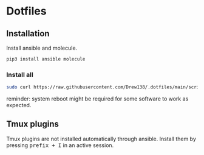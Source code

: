 # Dotfiles

## Installation

Install ansible and molecule.

```bash
pip3 install ansible molecule
```

### Install all

```bash
sudo curl https://raw.githubusercontent.com/Drew138/.dotfiles/main/scripts/install.sh | bash
```

reminder: system reboot might be required for some software to work as expected.

## Tmux plugins

Tmux plugins are not installed automatically through ansible.
Install them by pressing <kbd>prefix + I</kbd> in an active session.
